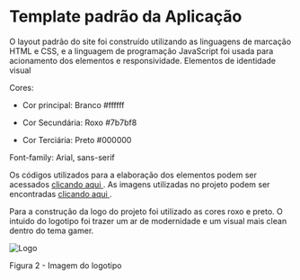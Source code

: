 # Template padrão da Aplicação

O layout padrão do site foi construído utilizando as linguagens de marcação HTML e CSS, e a linguagem de programação JavaScript foi usada para acionamento dos elementos e responsividade.
Elementos de identidade visual

Cores:                                              
   - Cor principal: Branco #ffffff
     
   - Cor Secundária: Roxo #7b7bf8 
     
   - Cor Terciária: Preto #000000 
     
Font-family: Arial, sans-serif

Os códigos utilizados para a elaboração dos elementos podem ser acessados <a href="https://github.com/ICEI-PUC-Minas-PMV-ADS/PMV-ADS-2024-2-E1-Proj-Projeto-Shelf-Skins/tree/main/codigo-fonte"> clicando aqui </a>. As imagens utilizadas no projeto podem ser encontradas <a href="https://github.com/ICEI-PUC-Minas-PMV-ADS/PMV-ADS-2024-2-E1-Proj-Projeto-Shelf-Skins/tree/main/codigo-fonte/images"> clicando aqui </a>.

Para a construção da logo do projeto foi utilizado as cores roxo e preto. O intuido do logotipo foi trazer um ar de modernidade e um visual mais clean dentro do tema gamer.

![Logo](https://github.com/user-attachments/assets/b3833482-a368-430f-ba3c-84af010303c1)

Figura 2 - Imagem do logotipo

